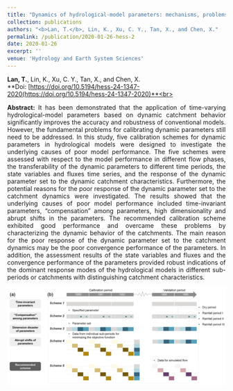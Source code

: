 ```yaml
---
title: "Dynamics of hydrological-model parameters: mechanisms, problems and solutions"
collection: publications
authors: "<b>Lan, T.</b>, Lin, K., Xu, C. Y., Tan, X., and Chen, X."
permalink: /publication/2020-01-26-hess-2
date: 2020-01-26
excerpt: ''
venue: 'Hydrology and Earth System Sciences'
---
```

**Lan, T.**, Lin, K., Xu, C. Y., Tan, X., and Chen, X.<br>
**Doi: [https://doi.org/10.5194/hess-24-1347-2020(https://doi.org/10.5194/hess-24-1347-2020)**<br>
 <p style="text-align:justify; text-justify:inter-ideograph;">
<b>Abstract:</b> It has been demonstrated that the application of time-varying hydrological-model parameters based on dynamic catchment behavior significantly improves the accuracy and robustness of conventional models. However, the fundamental problems for calibrating dynamic parameters still need to be addressed. In this study, five calibration schemes for dynamic parameters in hydrological models were designed to investigate the underlying causes of poor model performance. The five schemes were assessed with respect to the model performance in different flow phases, the transferability of the dynamic parameters to different time periods, the state variables and fluxes time series, and the response of the dynamic parameter set to the dynamic catchment characteristics. Furthermore, the potential reasons for the poor response of the dynamic parameter set to the catchment dynamics were investigated. The results showed that the underlying causes of poor model performance included time-invariant parameters, “compensation” among parameters, high dimensionality and abrupt shifts in the parameters. The recommended calibration scheme exhibited good performance and overcame these problems by characterizing the dynamic behavior of the catchments. The main reason for the poor response of the dynamic parameter set to the catchment dynamics may be the poor convergence performance of the parameters. In addition, the assessment results of the state variables and fluxes and the convergence performance of the parameters provided robust indications of the dominant response modes of the hydrological models in different sub-periods or catchments with distinguishing catchment characteristics.<br>
</p>
<img src='/images/paper2/2.png'>
